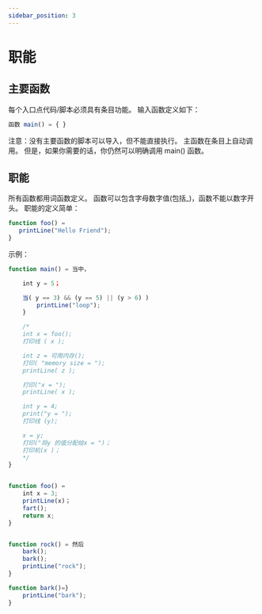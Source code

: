 ```yaml
---
sidebar_position: 3
---
```


# 职能

## 主要函数
每个入口点代码/脚本必须具有条目功能。 输入函数定义如下：

```jsx
函数 main() = { }
```

注意：没有主要函数的脚本可以导入，但不能直接执行。 主函数在条目上自动调用。 但是，如果你需要的话，你仍然可以明确调用 main() 函数。

## 职能
所有函数都用词函数定义。 函数可以包含字母数字值(包括_)，函数不能以数字开头。 职能的定义简单：

```jsx
function foo() =
   printLine("Hello Friend");
}
```

示例：

```jsx
function main() = 当中，

    int y = 5；

    当( y == 3) && (y == 5) || (y > 6) )
        printLine("loop");
    }

    /*
    int x = foo();
    打印线 ( x );

    int z = 可用内存();
    打印( "memory size = ");
    printLine( z );

    打印("x = ");
    printLine( x );

    int y = 4;
    print("y = ");
    打印线 (y);

    x = y;
    打印("将y 的值分配给x = ")；
    打印机(x )；
    */
}


function foo() =
    int x = 3;
    printLine(x)；
    fart();
    return x;
}


function rock() = 然后
    bark();
    bark();
    printLine("rock");
}

function bark()=}
    printLine("bark");
}
```